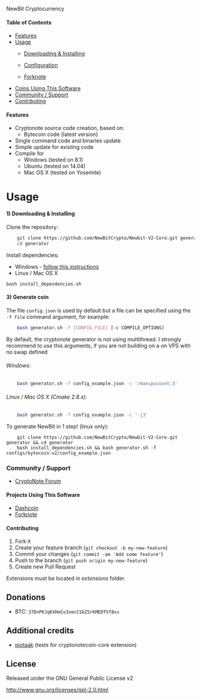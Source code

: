 NewBit Cryptocurrency

#### Table of Contents

* [Features](#features)
* [Usage](#usage)
  * [Downloading & Installing](#1-downloading--installing)
  * [Configuration](#2-configuration)

  * [Forknote](#2-forknote)
* [Coins Using This Software](#coins-using-this-software)
* [Community / Support](#community--support)
* [Contributing](#contributing)

#### Features

* Cryptonote source code creation, based on:
   * Bytecoin code (latest version)
* Single command code and binaries update
* Simple update for existing code
* Compile for
  * Windows (tested on 8.1)
  * Ubuntu (tested on 14.04)
  * Mac OS X (tested on Yosemite)

Usage
===

#### 1) Downloading & Installing

Clone the repository:

```bash
	git clone https://github.com/NewBitCrypto/Newbit-V2-Core.git generator
	cd generator
```

Install dependencies:

* Windows - [follow this instructions](https://github.com/dashcoin/cryptonote-generator/blob/master/docs/windows-requirements-install.md)
* Linux / Mac OS X
```
bash install_dependencies.sh
```

#### 3) Generate coin

The file `config.json` is used by default but a file can be specified using the `-f file` command argument, for example:

```bash
	bash generator.sh -f [CONFIG_FILE] [-c COMPILE_OPTIONS]
```

By default, the cryptonote generator is not using multithread. I strongly recommend to use this arguments, if you are not building on a on VPS with no swap defined

###### Windows:
```bash
	bash generator.sh -f config_example.json -c '/maxcpucount:3'
```

###### Linux / Mac OS X (Cmake 2.8.x):
```bash
	bash generator.sh -f config_example.json -c '-j3'
```

To generate NewBit in 1 step! (linux only):
```
	git clone https://github.com/NewBitCrypto/Newbit-V2-Core.git generator && cd generator
	bash install_dependencies.sh && bash generator.sh -f configs/bytecoin-v2/config_example.json
```



### Community / Support


* [CryptoNote Forum](https://forum.cryptonote.org/)


#### Projects Using This Software

* [Dashcoin](https://bitcointalk.org/index.php?topic=1020627.0)
* [Forknote](https://bitcointalk.org/index.php?topic=1079306.0)


#### Contributing

1. Fork it
2. Create your feature branch (`git checkout -b my-new-feature`)
3. Commit your changes (`git commit -am 'Add some feature'`)
4. Push to the branch (`git push origin my-new-feature`)
5. Create new Pull Request

Extensions must be located in *extensions* folder.


Donations
---------
* BTC: `37DnPKJqKXHmCo3xmcCSbZSrKMEDTVf8xv`


Additional credits
------------------
* [piotaak](https://github.com/piotaak) (tests for cryptonotecoin-core extension)

License
-------
Released under the GNU General Public License v2

http://www.gnu.org/licenses/gpl-2.0.html
